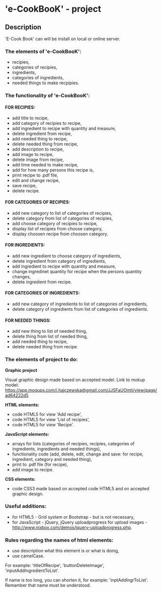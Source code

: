 # 'e-CookBooK' - project

## Description

'E-Cook Book' can will be install on local or online server.

### The elements of 'e-CookBooK':

- recipies,
- categories of recipies,
- ingredients,
- categories of ingredients,
- needed things to make recpipies.

### The functionality of 'e-CookBooK':

#### FOR RECIPIES:

- add title to recipe,
- add category of recipies to recipe,
- add ingredient to recipe with quantity and measure,
- delete ingredient from recipe,
- add needed thing to recipe,
- delete needed thing from recipe,
- add description to recipe,
- add image to recipe,
- delete image from recipe,
- add time needed to make recipe,
- add for how many persons this recipe is,
- print recipe to .pdf file,
- edit and change recipe,
- save recipe,
- delete recipe.
	
#### FOR CATEGORIES OF RECIPIES:

- add new category to list of categories of recipies,
- delete category from list of categories of recipies,
- add choose category of recipies to recipe,
- display list of recipies from choose category,
- display choosen recipe from choosen category.

#### FOR INGREDIENTS: 

- add new ingredient to choose category of ingredients,
- delete ingredient from category of ingredients,
- add ingredient to recipe with quantity and measure,
- change ingredinet quantity for recipe when the persons quantity changes,
- delete ingredient from recipe.

#### FOR CATEGORIES OF INGREDIENTS:

- add new category of ingredients to list of categories of ingredients,
- delete category of ingredients from list of categories of ingredients.

#### FOR NEEDED THINGS:

- add new thing to list of needed thing,
- delete thing from list of needed thing,
- add needed thing to recipe,
- delete needed thing from recipe.

### The elements of project to do:

**Graphic project**

Visual graphic design made based on accepted model. 
Link to mokup model: https://app.moqups.com/i.hajczewska@gmail.com/JJSFaUOmtj/view/page/ad64222d5

**HTML elements:**

- code HTML5 for view 'Add recipe',
- code HTML5 for view 'List of recipies',
- code HTML5 for view 'Recipe'.

**JavaScript elements:**

- arrays for lists (categories of recipies, recipies, categories of ingredients, ingredients and needed things),
- functionality code (add, delete, edit, change and save: for recipe, ingredient, category and needed thing),
- print to .pdf file (for recipe),
- add image to recipe.

**CSS elements:**

- code CSS3 made based on accepted code HTML5 and on accepted graphic design.

### Useful additions:

- for HTML5 - Grid system or Bootstrap - but is not necessary,
- for JavaScript - jQuery, jQuery uploadprogress for upload images - http://www.nixbox.com/demos/jquery-uploadprogress.php.

### Rules regarding the names of html elements:

- use description what this element is or what is doing,
- use camelCase.

For example: 'titleOfRecipe', 'buttonDeleteImage', 'inputAddIngredientToList'.

If name is too long, you can shorten it, for example: 'inptAddIngrToList'.
Remamber that name must be understood.





